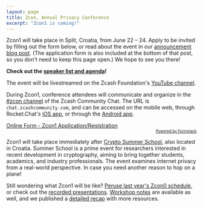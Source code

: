 ```yaml
---
layout: page
title: Zcon, Annual Privacy Conference
excerpt: "Zcon1 is coming!"
---
```


Zcon1 will take place in Split, Croatia, from June 22 – 24. Apply to be invited by filling out the form below, or read about the event in our [announcement blog post](https://www.zfnd.org/blog/zcon1-announcement/). (The application form is also included at the bottom of that post, so you don't need to keep this page open.) We hope to see you there!

**Check out the [speaker list and agenda](https://docs.google.com/document/d/1Hcsi2Bd0CNuUuPiCKMavHOByFMnTsKkM6_Rw165_oe8/edit)!**

The event will be livestreamed on the Zcash Foundation's [YouTube channel](https://www.youtube.com/channel/UCi01v05DNTUEC_eB0c9rpgQ).

During Zcon1, conference attendees will communicate and organize in the [#zcon channel](https://chat.zcashcommunity.com/channel/zcon) of the Zcash Community Chat. The URL is `chat.zcashcommunity.com`, and can be accessed on the mobile web, through Rocket.Chat's [iOS app](https://itunes.apple.com/app/rocket-chat/id1148741252), or through the [Android app](https://play.google.com/store/apps/details?id=chat.rocket.android).

<script type="text/javascript" src="https://zcashfoundation.formstack.com/forms/js.php/zcon1_app_reg"></script><noscript><a href="https://zcashfoundation.formstack.com/forms/zcon1_app_reg" title="Online Form">Online Form - Zcon1 Application/Registration</a></noscript><div style="text-align:right; font-size:x-small;"><a href="http://www.formstack.com?utm_source=jsembed&utm_medium=product&utm_campaign=product+branding&fa=h,3322367" title="Powered by Formstack">Powered by Formstack</a></div>

Zcon1 will take place immediately after [Crypto Summer School](https://summerschool-croatia.cs.ru.nl/2019/), also located in Croatia. Summer School is a prime event for researchers interested in recent development in cryptography, aiming to bring together students, academics, and industry professionals. The event examines internet privacy from a real-world perspective. In case you need another reason to hop on a plane!

Still wondering what Zcon1 will be like? [Peruse last year's Zcon0 schedule](/zcon/0/schedule), or check out the [recorded presentations](https://www.youtube.com/playlist?list=PL40dyJ0UYTLK507afWUMgzUYeh-i4qQWS). [Workshop notes](https://www.zfnd.org/zcon/0/workshop-notes/) are available as well, and we published a [detailed recap](https://www.zfnd.org/blog/zcon0-recap/) with more resources.
